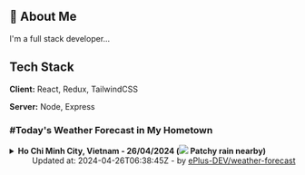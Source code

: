 ## 🚀 About Me
I'm a full stack developer...


## Tech Stack

**Client:** React, Redux, TailwindCSS

**Server:** Node, Express

### #Today's Weather Forecast in My Hometown



<details>
    <summary><b>Ho Chi Minh City, Vietnam - 26/04/2024 (<img src="https://cdn.weatherapi.com/weather/64x64/day/176.png" /> Patchy rain nearby)</b>
    </summary>

    
<table>
    <tr>
        <th>Hour</th>
        <td>00:00</td><td>01:00</td><td>02:00</td><td>03:00</td><td>04:00</td><td>05:00</td><td>06:00</td><td>07:00</td><td>08:00</td><td>09:00</td><td>10:00</td><td>11:00</td><td>12:00</td><td>13:00</td><td>14:00</td><td>15:00</td><td>16:00</td><td>17:00</td><td>18:00</td><td>19:00</td><td>20:00</td><td>21:00</td><td>22:00</td><td>23:00</td>
    </tr>
    <tr>
        <th>Weather</th>
        <td><img src="https://cdn.weatherapi.com/weather/64x64/night/113.png"></img></td><td><img src="https://cdn.weatherapi.com/weather/64x64/night/113.png"></img></td><td><img src="https://cdn.weatherapi.com/weather/64x64/night/176.png"></img></td><td><img src="https://cdn.weatherapi.com/weather/64x64/night/116.png"></img></td><td><img src="https://cdn.weatherapi.com/weather/64x64/night/116.png"></img></td><td><img src="https://cdn.weatherapi.com/weather/64x64/night/116.png"></img></td><td><img src="https://cdn.weatherapi.com/weather/64x64/day/116.png"></img></td><td><img src="https://cdn.weatherapi.com/weather/64x64/day/116.png"></img></td><td><img src="https://cdn.weatherapi.com/weather/64x64/day/116.png"></img></td><td><img src="https://cdn.weatherapi.com/weather/64x64/day/113.png"></img></td><td><img src="https://cdn.weatherapi.com/weather/64x64/day/113.png"></img></td><td><img src="https://cdn.weatherapi.com/weather/64x64/day/116.png"></img></td><td><img src="https://cdn.weatherapi.com/weather/64x64/day/116.png"></img></td><td><img src="https://cdn.weatherapi.com/weather/64x64/day/116.png"></img></td><td><img src="https://cdn.weatherapi.com/weather/64x64/day/113.png"></img></td><td><img src="https://cdn.weatherapi.com/weather/64x64/day/113.png"></img></td><td><img src="https://cdn.weatherapi.com/weather/64x64/day/113.png"></img></td><td><img src="https://cdn.weatherapi.com/weather/64x64/day/113.png"></img></td><td><img src="https://cdn.weatherapi.com/weather/64x64/day/113.png"></img></td><td><img src="https://cdn.weatherapi.com/weather/64x64/night/113.png"></img></td><td><img src="https://cdn.weatherapi.com/weather/64x64/night/200.png"></img></td><td><img src="https://cdn.weatherapi.com/weather/64x64/night/200.png"></img></td><td><img src="https://cdn.weatherapi.com/weather/64x64/night/200.png"></img></td><td><img src="https://cdn.weatherapi.com/weather/64x64/night/113.png"></img></td>
    </tr>
    <tr>
        <th>Condition</th>
        <td width="200px">Clear </td><td width="200px">Clear </td><td width="200px">Patchy rain nearby</td><td width="200px">Partly Cloudy </td><td width="200px">Partly Cloudy </td><td width="200px">Partly Cloudy </td><td width="200px">Partly Cloudy </td><td width="200px">Partly Cloudy </td><td width="200px">Partly Cloudy </td><td width="200px">Sunny</td><td width="200px">Sunny</td><td width="200px">Partly Cloudy </td><td width="200px">Partly Cloudy </td><td width="200px">Partly Cloudy </td><td width="200px">Sunny</td><td width="200px">Sunny</td><td width="200px">Sunny</td><td width="200px">Sunny</td><td width="200px">Sunny</td><td width="200px">Clear </td><td width="200px">Thundery outbreaks in nearby</td><td width="200px">Thundery outbreaks in nearby</td><td width="200px">Thundery outbreaks in nearby</td><td width="200px">Clear </td>
    </tr>
    <tr>
        <th>Temperature</th>
        <td>29.3 °C</td><td>29 °C</td><td>28.9 °C</td><td>28.7 °C</td><td>28.5 °C</td><td>28.2 °C</td><td>28.4 °C</td><td>29.9 °C</td><td>31.8 °C</td><td>34 °C</td><td>35.9 °C</td><td>37.3 °C</td><td>38.3 °C</td><td>38.4 °C</td><td>38.3 °C</td><td>37.5 °C</td><td>36.1 °C</td><td>34.1 °C</td><td>31.9 °C</td><td>30.7 °C</td><td>30.4 °C</td><td>30.3 °C</td><td>30.3 °C</td><td>30 °C</td>
    </tr>
    <tr>
        <th>Wind</th>
        <td>14.4 kph</td><td>11.5 kph</td><td>9.4 kph</td><td>8.3 kph</td><td>7.9 kph</td><td>7.2 kph</td><td>6.5 kph</td><td>8.6 kph</td><td>9.7 kph</td><td>11.2 kph</td><td>13 kph</td><td>15.8 kph</td><td>19.1 kph</td><td>22 kph</td><td>23.8 kph</td><td>24.1 kph</td><td>23.8 kph</td><td>25.6 kph</td><td>24.5 kph</td><td>20.9 kph</td><td>14.8 kph</td><td>11.2 kph</td><td>11.2 kph</td><td>15.1 kph</td>
    </tr>
</table>

</details>

<div align="right">
    Updated at: 2024-04-26T06:38:45Z - by <a target="_blank"
        href="https://github.com/ePlus-DEV/weather-forecast">ePlus-DEV/weather-forecast</a>
</div>